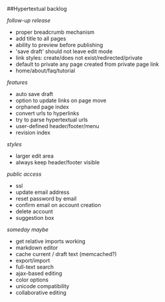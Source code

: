 ##Hypertextual backlog

*follow-up release*

- proper breadcrumb mechanism
- add title to all pages
- ability to preview before publishing
- 'save draft' should not leave edit mode
- link styles: create/does not exist/redirected/private
- default to private any page created from private page link
- home/about/faq/tutorial

*features*

- auto save draft
- option to update links on page move
- orphaned page index
- convert urls to hyperlinks
- try to parse hypertextual urls
- user-defined header/footer/menu
- revision index

*styles*

- larger edit area
- always keep header/footer visible

*public access*

- ssl
- update email address
- reset password by email
- confirm email on account creation
- delete account
- suggestion box

*someday maybe*

- get relative imports working
- markdown editor
- cache current / draft text (memcached?)
- export/import
- full-text search
- ajax-based editing
- color options
- unicode compatibility
- collaborative editing